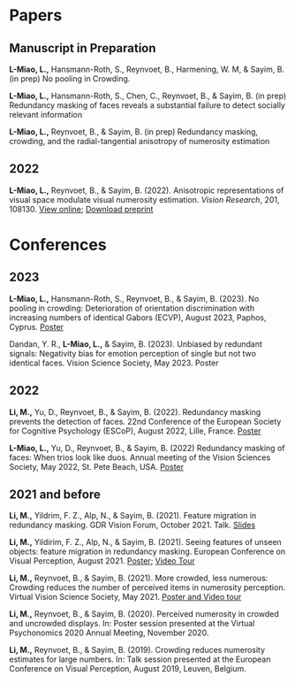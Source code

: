 
# Papers
## Manuscript in Preparation


**L-Miao, L.,**  Hansmann-Roth, S., Reynvoet, B., Harmening, W. M, & Sayim, B. (in prep) No pooling in Crowding.

**L-Miao, L.,**  Hansmann-Roth, S., Chen, C., Reynvoet, B., & Sayim, B. (in prep) Redundancy masking of faces reveals a substantial failure to detect socially relevant information

**L-Miao, L.,** Reynvoet, B., & Sayim, B. (in prep) Redundancy masking, crowding, and the radial-tangential anisotropy of numerosity estimation

## 2022
**L-Miao, L.,** Reynvoet, B., & Sayim, B. (2022). Anisotropic representations of visual space modulate visual numerosity estimation. *Vision Research*, 201, 108130. [View online](https://www.sciencedirect.com/science/article/abs/pii/S0042698922001365); [Download preprint](https://osf.io/urg3j/)


# Conferences
## 2023

**L-Miao, L.,** Hansmann-Roth, S., Reynvoet, B., & Sayim, B. (2023). No pooling in crowding: Deterioration of orientation discrimination with increasing numbers of identical Gabors (ECVP), August 2023, Paphos, Cyprus. [Poster](https://osf.io/hta95)

Dandan, Y. R., **L-Miao, L.,** & Sayim, B. (2023). Unbiased by redundant signals: Negativity bias for emotion perception of single but not two identical faces. Vision Science Society, May 2023. Poster

## 2022
**Li, M.,** Yu, D., Reynvoet, B., & Sayim, B. (2022). Redundancy masking prevents the detection of faces. 22nd Conference of the European Society for Cognitive Psychology (ESCoP), August 2022, Lille, France. [Poster](https://osf.io/vstmf)

**L-Miao, L.,** Yu, D., Reynvoet, B., & Sayim, B. (2022) Redundancy masking of faces: When trios look like duos. Annual meeting of the Vision Sciences Society, May 2022,  St. Pete Beach, USA. [Poster](https://osf.io/avtm7)

## 2021 and before
**Li, M.,** Yildrim, F. Z., Alp, N., & Sayim, B. (2021). Feature migration in redundancy masking. GDR Vision Forum, October 2021. Talk. [Slides](https://osf.io/twjzs)

**Li, M.,** Yildirim, F. Z., Alp, N., & Sayim, B. (2021). Seeing features of unseen objects: feature migration in redundancy masking. European Conference on Visual Perception, August 2021. [Poster](https://osf.io/wdbt8); [Video Tour](https://osf.io/z532j)

**Li, M.,** Reynvoet, B., & Sayim, B. (2021). More crowded, less numerous: Crowding reduces the number of perceived items in numerosity perception. Virtual Vision Science Society, May 2021. [Poster and Video tour](https://osf.io/6s2b3)
​

**Li, M.,** Reynvoet, B., & Sayim, B. (2020). Perceived numerosity in crowded and uncrowded displays. In: Poster session presented at the Virtual Psychonomics 2020 Annual Meeting, November 2020.

**Li, M.,** Reynvoet, B., & Sayim, B. (2019). Crowding reduces numerosity estimates for large numbers. In: Talk session presented at the European Conference on Visual Perception, August 2019, Leuven, Belgium.